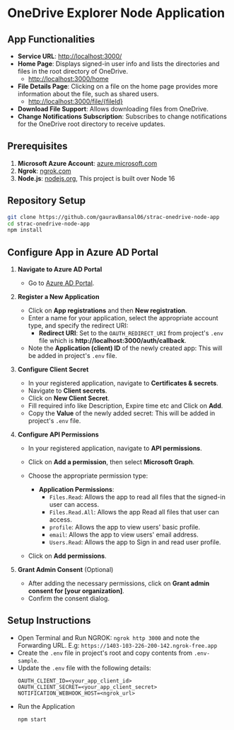 # OneDrive Explorer Node Application

## App Functionalities

- **Service URL**: [http://localhost:3000/](http://localhost:3000/)
- **Home Page**: Displays signed-in user info and lists the directories and files in the root directory of OneDrive.
  - [http://localhost:3000/home](http://localhost:3000/home)
- **File Details Page**: Clicking on a file on the home page provides more information about the file, such as shared users.
  - [http://localhost:3000/file/{fileId}](http://localhost:3000/file/{fileId})
- **Download File Support**: Allows downloading files from OneDrive.
- **Change Notifications Subscription**: Subscribes to change notifications for the OneDrive root directory to receive updates.

## Prerequisites

1. **Microsoft Azure Account**: [azure.microsoft.com](https://azure.microsoft.com)
2. **Ngrok**: [ngrok.com](https://ngrok.com/docs/getting-started/)
3. **Node.js**: [nodejs.org](https://nodejs.org/), This project is built over Node 16

## Repository Setup

   ```bash
   git clone https://github.com/gauravBansal06/strac-onedrive-node-app
   cd strac-onedrive-node-app
   npm install
   ```

## Configure App in Azure AD Portal

1. **Navigate to Azure AD Portal**

   - Go to [Azure AD Portal](https://aad.portal.azure.com/).

2. **Register a New Application**

   - Click on **App registrations** and then **New registration**.
   - Enter a name for your application, select the appropriate account type, and specify the redirect URI:
     - **Redirect URI**: Set to the `OAUTH_REDIRECT_URI` from project's `.env` file which is **http://localhost:3000/auth/callback**.
   - Note the **Application (client) ID** of the newly created app: This will be added in project's `.env` file.

3. **Configure Client Secret**

   - In your registered application, navigate to **Certificates & secrets**.
   - Navigate to **Client secrets**.
   - Click on **New Client Secret**.
   - Fill required info like Description, Expire time etc and Click on **Add**.
   - Copy the **Value** of the newly added secret: This will be added in project's `.env` file.

4. **Configure API Permissions**

   - In your registered application, navigate to **API permissions**.
   - Click on **Add a permission**, then select **Microsoft Graph**.
   - Choose the appropriate permission type:

     - **Application Permissions**:
       - `Files.Read`: Allows the app to read all files that the signed-in user can access.
       - `Files.Read.All`: Allows the app Read all files that user can access.
       - `profile`: Allows the app to view users' basic profile.
       - `email`: Allows the app to view users' email address.
       - `Users.Read`: Allows the app to Sign in and read user profile.

   - Click on **Add permissions**.

5. **Grant Admin Consent** (Optional)
   - After adding the necessary permissions, click on **Grant admin consent for [your organization]**.
   - Confirm the consent dialog.


## Setup Instructions

   - Open Terminal and Run NGROK: `ngrok http 3000` and note the Forwarding URL. E.g: `https://1403-103-226-200-142.ngrok-free.app`
   - Create the `.env` file in project's root and copy contents from `.env-sample`.
   - Update the `.env` file with the following details:
       ```dotenv
       OAUTH_CLIENT_ID=<your_app_client_id>
       OAUTH_CLIENT_SECRET=<your_app_client_secret>
       NOTIFICATION_WEBHOOK_HOST=<ngrok_url>
       ```
   - Run the Application
        ```bash
        npm start
        ```